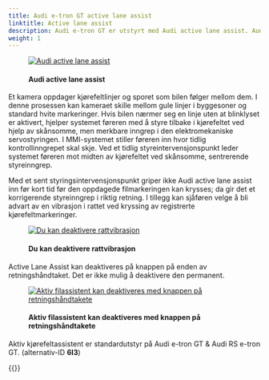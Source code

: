 ```yaml
---
title: Audi e-tron GT active lane assist
linktitle: Active lane assist
description: Audi e-tron GT er utstyrt med Audi active lane assist. Audi active lane assist, som opererer i hastigheter fra 65 km/t (40,4 mph), hjelper føreren med å holde kjøretøyet i kjørefeltet.
weight: 1
---
```


<!-- markdownlint-disable MD033 -->
<figure>
    <a href="https://media.electrichasgoneaudi.net/multimedia/models/e-tron/technology/drivingassistance/activelaneassist/activelaneassist.jpg">
        <img src="https://media.electrichasgoneaudi.net/multimedia/models/e-tron/technology/drivingassistance/activelaneassist/activelaneassist.jpg"
        alt="Audi active lane assist" title="Audi active lane assist">
    </a>
    <figcaption><h4>Audi active lane assist</h4></figcaption>
</figure>

 Et kamera oppdager kjørefeltlinjer og sporet som bilen følger mellom dem. I denne prosessen kan kameraet skille mellom gule linjer i byggesoner og standard hvite markeringer. Hvis bilen nærmer seg en linje uten at blinklyset er aktivert, hjelper systemet føreren med å styre tilbake i kjørefeltet ved hjelp av skånsomme, men merkbare inngrep i den elektromekaniske servostyringen. I MMI-systemet stiller føreren inn hvor tidlig kontrollinngrepet skal skje. Ved et tidlig styreintervensjonspunkt leder systemet føreren mot midten av kjørefeltet ved skånsomme, sentrerende styreinngrep.
 
 Med et sent styringsintervensjonspunkt griper ikke Audi active lane assist inn før kort tid før den oppdagede filmarkeringen kan krysses; da gir det et korrigerende styreinngrep i riktig retning. I tillegg kan sjåføren velge å bli advart av en vibrasjon i rattet ved kryssing av registrerte kjørefeltmarkeringer.

  <figure>
    <a href="https://media.electrichasgoneaudi.net/multimedia/models/e-tron-gt/technology/drivingassistance/activelaneassist/vibrationmenu.jpg">
        <img src="https://media.electrichasgoneaudi.net/multimedia/models/e-tron-gt/technology/drivingassistance/activelaneassist/vibrationmenus.jpg"
        alt="Du kan deaktivere rattvibrasjon" title="Du kan deaktivere rattvibrasjon">
    </a>
    <figcaption><h4>Du kan deaktivere rattvibrasjon</h4></figcaption>
</figure>

Active Lane Assist kan deaktiveres på knappen på enden av retningshåndtaket. Det er ikke mulig å deaktivere den permanent.


 <figure>
    <a href="https://media.electrichasgoneaudi.net/multimedia/models/e-tron-gt/technology/drivingassistance/activelaneassist/laneassistbutton.jpg">
        <img src="https://media.electrichasgoneaudi.net/multimedia/models/e-tron-gt/technology/drivingassistance/activelaneassist/laneassistbuttons.jpg"
        alt="Aktiv filassistent kan deaktiveres med knappen på retningshåndtakete" title="Aktiv filassistent kan deaktiveres med knappen på retningshåndtakete">
    </a>
    <figcaption><h4>Aktiv filassistent kan deaktiveres med knappen på retningshåndtakete</h4></figcaption>
</figure>

Aktiv kjørefeltassistent er standardutstyr på Audi e-tron GT & Audi RS e-tron GT. (alternativ-ID **6I3**)

{{<children description="true" />}}
